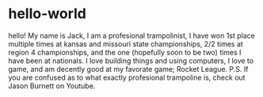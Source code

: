 # hello-world

hello!
My name is Jack, I am a profesional trampolinist, I have won 1st place multiple times at kansas and missouri state championships, 2/2 times at region 4 championships, and the one (hopefully soon to be two) times I have been at nationals. I love building things and using computers, I love to game, and am decently good at my favorate game; Rocket League. 
P.S. If you are confused as to what exactly profesional trampoline is, check out Jason Burnett on Youtube.
